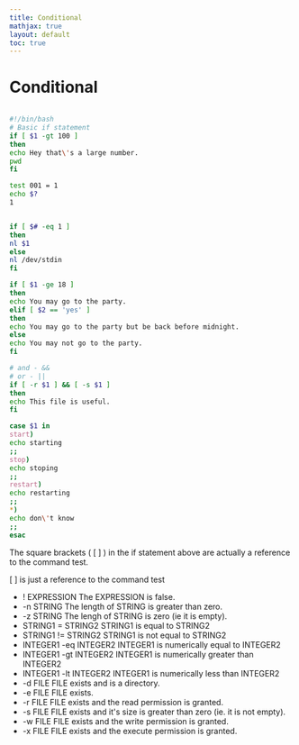 ```yaml
---
title: Conditional
mathjax: true
layout: default
toc: true
---
```





# Conditional


```bash

#!/bin/bash
# Basic if statement
if [ $1 -gt 100 ]
then
echo Hey that\'s a large number.
pwd
fi

test 001 = 1
echo $?
1


if [ $# -eq 1 ]
then
nl $1
else
nl /dev/stdin
fi

if [ $1 -ge 18 ]
then
echo You may go to the party.
elif [ $2 == 'yes' ]
then
echo You may go to the party but be back before midnight.
else
echo You may not go to the party.
fi

# and - &&
# or - ||
if [ -r $1 ] && [ -s $1 ]
then
echo This file is useful.
fi

case $1 in
start)
echo starting
;;
stop)
echo stoping
;;
restart)
echo restarting
;;
*)
echo don\'t know
;;
esac

```
The square brackets ( [ ] ) in the if statement above are actually a reference to the command test.

[ ] is just a reference to the command test

* ! EXPRESSION	The EXPRESSION is false.
* -n STRING	The length of STRING is greater than zero.
* -z STRING	The lengh of STRING is zero (ie it is empty).
* STRING1 = STRING2	STRING1 is equal to STRING2
* STRING1 != STRING2	STRING1 is not equal to STRING2
* INTEGER1 -eq INTEGER2	INTEGER1 is numerically equal to INTEGER2
* INTEGER1 -gt INTEGER2	INTEGER1 is numerically greater than INTEGER2
* INTEGER1 -lt INTEGER2	INTEGER1 is numerically less than INTEGER2
* -d FILE	FILE exists and is a directory.
* -e FILE	FILE exists.
* -r FILE	FILE exists and the read permission is granted.
* -s FILE	FILE exists and it's size is greater than zero (ie. it is not empty).
* -w FILE	FILE exists and the write permission is granted.
* -x FILE	FILE exists and the execute permission is granted.


